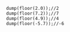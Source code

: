 ```luceescript+trycf
	dump(floor(2.0));//2
	dump(floor(7.2));//7
	dump(floor(4.9));//4
	dump(floor(-5.7));//-6
```

